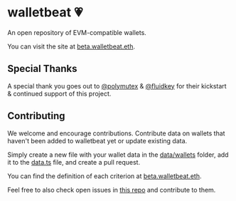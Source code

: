 # walletbeat 💗

An open repository of EVM-compatible wallets.

You can visit the site at [beta.walletbeat.eth](https://beta.walletbeat.eth.limo).

## Special Thanks

A special thank you goes out to [@polymutex](https://github.com/polymutex) & [@fluidkey](https://github.com/fluidkey) for their kickstart & continued support of this project.

## Contributing

We welcome and encourage contributions.
Contribute data on wallets that haven't been added to walletbeat yet or update existing data.

Simply create a new file with your wallet data in the [data/wallets](./data/wallets) folder, add it to the [data.ts](./data/data.ts) file, and create a pull request.

You can find the definition of each criterion at [beta.walletbeat.eth](https://beta.walletbeat.eth.limo).

Feel free to also check open issues in [this repo](https://github.com/fluidkey/walletbeat/issues) and contribute to them.
